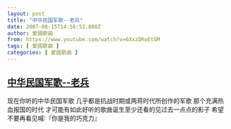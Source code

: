 ```yaml
---
layout: post
title: "中华民国军歌--老兵"
date: 2007-08-15T14:56:53.000Z
author: 愛國歌曲
from: https://www.youtube.com/watch?v=6XxzDRuEtGM
tags: [ 愛國歌曲 ]
categories: [ 愛國歌曲 ]
---
```

<!--1187189813000-->
[中华民国军歌--老兵](https://www.youtube.com/watch?v=6XxzDRuEtGM)
------

<div>
现在你听的中华民国军歌 几乎都是抗战时期或两蒋时代所创作的军歌 那个充满热血报国的时代 才可能有如此好听的歌曲诞生至少还看的见过去一点点的影子 希望不要再看见喊∶『你是我的巧克力』
</div>
